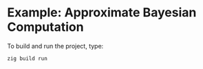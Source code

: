 # Example: Approximate Bayesian Computation

To build and run the project, type:

```bash
zig build run
```